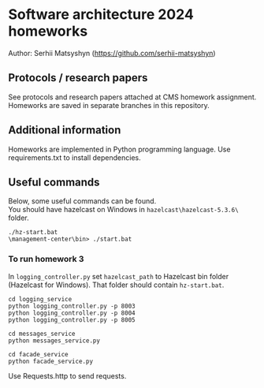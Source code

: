 # Software architecture 2024 homeworks

Author: Serhii Matsyshyn (https://github.com/serhii-matsyshyn) <br>

## Protocols / research papers
See protocols and research papers attached at CMS homework assignment.  
Homeworks are saved in separate branches in this repository.

## Additional information
Homeworks are implemented in Python programming language. Use requirements.txt to install dependencies.

## Useful commands
Below, some useful commands can be found.  
You should have hazelcast on Windows in `hazelcast\hazelcast-5.3.6\` folder.  


```shell
./hz-start.bat
\management-center\bin> ./start.bat
```

### To run homework 3

In `logging_controller.py` set `hazelcast_path` to Hazelcast bin folder (Hazelcast for Windows). That folder should contain `hz-start.bat`.  

```shell
cd logging_service
python logging_controller.py -p 8003
python logging_controller.py -p 8004
python logging_controller.py -p 8005
```

```shell
cd messages_service
python messages_service.py
```

```shell
cd facade_service
python facade_service.py
```

Use Requests.http to send requests.